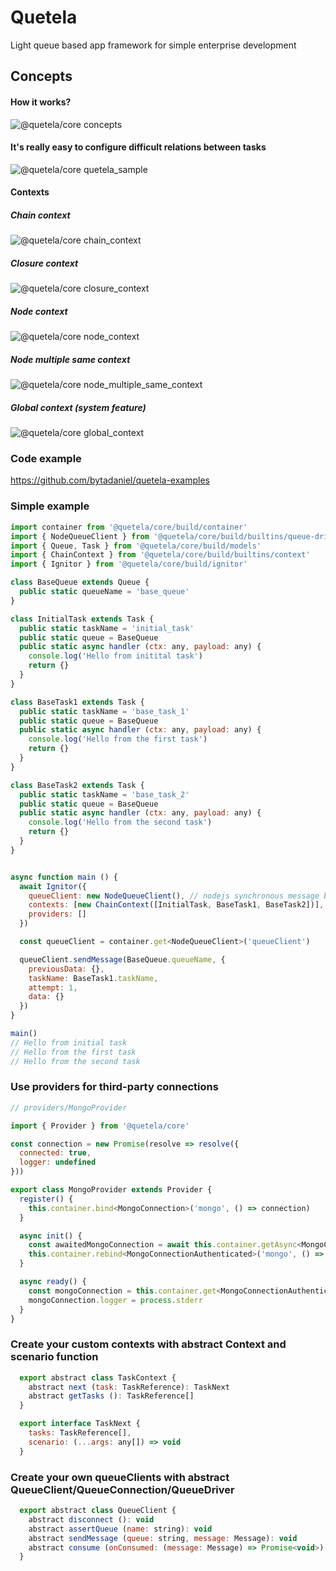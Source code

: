 # Quetela

Light queue based app framework for simple enterprise development

## Concepts
#### How it works?
![@quetela/core concepts](https://ik.imagekit.io/py1g6jiey/quetela_architecture_geMEaJWVC.png?ik-sdk-version=javascript-1.4.3&updatedAt=1651707816431 "@quetela/core concepts")

#### It's really easy to configure difficult relations between tasks 
![@quetela/core quetela_sample](https://ik.imagekit.io/py1g6jiey/sample_task_hierarchy_hDZ7FOywo.png?ik-sdk-version=javascript-1.4.3&updatedAt=1651709274019 "@quetela/core quetela_sample")
#### Contexts
##### Chain context
![@quetela/core chain_context](https://ik.imagekit.io/py1g6jiey/chain_context_RtpJNDbx1.png?ik-sdk-version=javascript-1.4.3&updatedAt=1651708529227 "@quetela/core chain_context")
##### Closure context
![@quetela/core closure_context](https://ik.imagekit.io/py1g6jiey/closure_context_kmzrrjExZ.png?ik-sdk-version=javascript-1.4.3&updatedAt=1651708528961 "@quetela/core closure_context")
##### Node context
![@quetela/core node_context](https://ik.imagekit.io/py1g6jiey/node_context_BB-a7Y1W6.png?ik-sdk-version=javascript-1.4.3&updatedAt=1651708528724 "@quetela/core node_context")

##### Node multiple same context
![@quetela/core node_multiple_same_context](https://ik.imagekit.io/py1g6jiey/node_multiple_same_context_Z2xr6p3o9.png?ik-sdk-version=javascript-1.4.3&updatedAt=1651708528544 "@quetela/core node_multiple_same_context")

##### Global context (system feature)
![@quetela/core global_context](https://ik.imagekit.io/py1g6jiey/global_context_Jg5JlOr-n.png?ik-sdk-version=javascript-1.4.3&updatedAt=1651708528480 "@quetela/core global_context")

### Code example
https://github.com/bytadaniel/quetela-examples
### Simple example
```javascript
import container from '@quetela/core/build/container'
import { NodeQueueClient } from '@quetela/core/build/builtins/queue-drivers/base-driver'
import { Queue, Task } from '@quetela/core/build/models'
import { ChainContext } from '@quetela/core/build/builtins/context'
import { Ignitor } from '@quetela/core/build/ignitor'

class BaseQueue extends Queue {
  public static queueName = 'base_queue'
}

class InitialTask extends Task {
  public static taskName = 'initial_task'
  public static queue = BaseQueue
  public static async handler (ctx: any, payload: any) {
    console.log('Hello from initital task')
    return {}
  }
}

class BaseTask1 extends Task {
  public static taskName = 'base_task_1'
  public static queue = BaseQueue
  public static async handler (ctx: any, payload: any) {
    console.log('Hello from the first task')
    return {}
  }
}

class BaseTask2 extends Task {
  public static taskName = 'base_task_2'
  public static queue = BaseQueue
  public static async handler (ctx: any, payload: any) {
    console.log('Hello from the second task')
    return {}
  }
}


async function main () {
  await Ignitor({
    queueClient: new NodeQueueClient(), // nodejs synchronous message broker (mock for tests)
    contexts: [new ChainContext([InitialTask, BaseTask1, BaseTask2])],
    providers: []
  })

  const queueClient = container.get<NodeQueueClient>('queueClient')

  queueClient.sendMessage(BaseQueue.queueName, {
    previousData: {},
    taskName: BaseTask1.taskName,
    attempt: 1,
    data: {}
  })
}

main()
// Hello from initial task
// Hello from the first task
// Hello from the second task
```

### Use providers for third-party connections
```javascript
// providers/MongoProvider

import { Provider } from '@quetela/core'

const connection = new Promise(resolve => resolve({
  connected: true,
  logger: undefined
}))

export class MongoProvider extends Provider {
  register() {
    this.container.bind<MongoConnection>('mongo', () => connection)
  }

  async init() {
    const awaitedMongoConnection = await this.container.getAsync<MongoConnectionAuthenticated>('mongo', async (connection) => await connection.getAuthenticated())
    this.container.rebind<MongoConnectionAuthenticated>('mongo', () => awaitedMongoConnection)
  }

  async ready() {
    const mongoConnection = this.container.get<MongoConnectionAuthenticated>('mongo')
    mongoConnection.logger = process.stderr
  }
}
```

### Create your custom contexts with abstract Context and scenario function
```javascript
  export abstract class TaskContext {
    abstract next (task: TaskReference): TaskNext
    abstract getTasks (): TaskReference[]
  }

  export interface TaskNext {
    tasks: TaskReference[],
    scenario: (...args: any[]) => void
  }
```

### Create your own queueClients with abstract QueueClient/QueueConnection/QueueDriver
```javascript
  export abstract class QueueClient {
    abstract disconnect (): void
    abstract assertQueue (name: string): void
    abstract sendMessage (queue: string, message: Message): void
    abstract consume (onConsumed: (message: Message) => Promise<void>): void
  }
```
